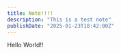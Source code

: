 ```yaml
---
title: Note!!!!
description: "This is a test note"
publishDate: "2025-01-23T18:42:00Z"
---
```


Hello World!!
